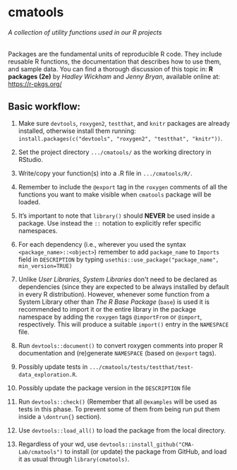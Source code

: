 # cmatools

###### A collection of utility functions used in our R projects

Packages are the fundamental units of reproducible R code. They include reusable
R functions, the documentation that describes how to use them, and sample data.
You can find a thorough discussion of this topic in:
**R packages (2e)** by *Hadley Wickham* and *Jenny Bryan*, available online at:
https://r-pkgs.org/


## Basic workflow:

1. Make sure `devtools`, `roxygen2`, `testthat`, and `knitr` packages are
already installed, otherwise install them running:
`install.packages(c("devtools", "roxygen2", "testthat", "knitr"))`.

1. Set the project directory `.../cmatools/` as the working directory in RStudio.

1. Write/copy your function(s) into a .R file in `.../cmatools/R/`.

1. Remember to include the `@export` tag in the `roxygen` comments of all the
functions you want to make visible when `cmatools` package will be loaded.

1. It’s important to note that `library()` should **NEVER** be used inside a
package. Use instead the `::` notation to explicitly refer specific namespaces.

1. For each dependency (i.e., wherever you used the syntax
`<package_name>::<object>`) remember to add `package_name` to `Imports` field in
`DESCRIPTION` by typing `usethis::use_package("package_name", min_version=TRUE)`

1. Unlike *User Libraries*, *System Libraries* don't need to be declared as
dependencies (since they are expected to be always installed by default in every
R distribution). However, whenever some function from a System Library other than
*The R Base Package* (`base`) is used it is recommended to import it or the
entire library in the package namespace by adding the `roxygen` tags `@importFrom`
or `@import`, respectively. This will produce a suitable `import()` entry
in the `NAMESPACE` file.

1. Run `devtools::document()` to convert roxygen comments into proper R
documentation and (re)generate `NAMESPACE` (based on `@export` tags).

1. Possibly update tests in `.../cmatools/tests/testthat/test-data_exploration.R`.

1. Possibly update the package version in the `DESCRIPTION` file

1. Run `devtools::check()` (Remember that all `@examples` will be used as tests
in this phase. To prevent some of them from being run put them inside a
`\dontrun{}` section).

1. Use `devtools::load_all()` to load the package from the local directory.

1. Regardless of your wd, use `devtools::install_github("CMA-Lab/cmatools")` to
install (or update) the package from GitHub, and load it as usual through
`library(cmatools)`.

